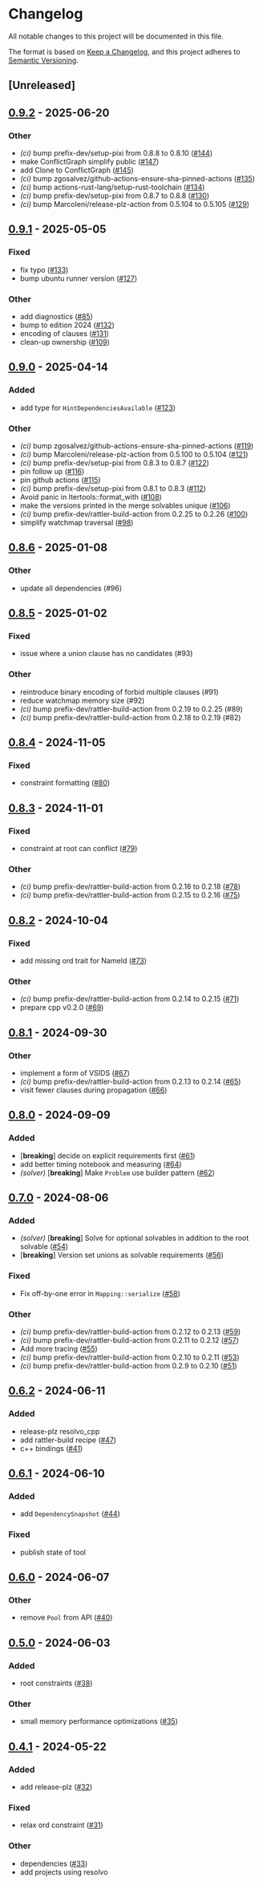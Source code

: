 # Changelog
All notable changes to this project will be documented in this file.

The format is based on [Keep a Changelog](https://keepachangelog.com/en/1.0.0/),
and this project adheres to [Semantic Versioning](https://semver.org/spec/v2.0.0.html).

## [Unreleased]

## [0.9.2](https://github.com/prefix-dev/resolvo/compare/resolvo-v0.9.1...resolvo-v0.9.2) - 2025-06-20

### Other

- *(ci)* bump prefix-dev/setup-pixi from 0.8.8 to 0.8.10 ([#144](https://github.com/prefix-dev/resolvo/pull/144))
- make ConflictGraph simplify public ([#147](https://github.com/prefix-dev/resolvo/pull/147))
- add Clone to ConflictGraph ([#145](https://github.com/prefix-dev/resolvo/pull/145))
- *(ci)* bump zgosalvez/github-actions-ensure-sha-pinned-actions ([#135](https://github.com/prefix-dev/resolvo/pull/135))
- *(ci)* bump actions-rust-lang/setup-rust-toolchain ([#134](https://github.com/prefix-dev/resolvo/pull/134))
- *(ci)* bump prefix-dev/setup-pixi from 0.8.7 to 0.8.8 ([#130](https://github.com/prefix-dev/resolvo/pull/130))
- *(ci)* bump MarcoIeni/release-plz-action from 0.5.104 to 0.5.105 ([#129](https://github.com/prefix-dev/resolvo/pull/129))

## [0.9.1](https://github.com/prefix-dev/resolvo/compare/resolvo-v0.9.0...resolvo-v0.9.1) - 2025-05-05

### Fixed

- fix typo ([#133](https://github.com/prefix-dev/resolvo/pull/133))
- bump ubuntu runner version ([#127](https://github.com/prefix-dev/resolvo/pull/127))

### Other

- add diagnostics ([#85](https://github.com/prefix-dev/resolvo/pull/85))
- bump to edition 2024 ([#132](https://github.com/prefix-dev/resolvo/pull/132))
- encoding of clauses ([#131](https://github.com/prefix-dev/resolvo/pull/131))
- clean-up ownership ([#109](https://github.com/prefix-dev/resolvo/pull/109))

## [0.9.0](https://github.com/prefix-dev/resolvo/compare/resolvo-v0.8.6...resolvo-v0.9.0) - 2025-04-14

### Added

- add type for `HintDependenciesAvailable` ([#123](https://github.com/prefix-dev/resolvo/pull/123))

### Other

- *(ci)* bump zgosalvez/github-actions-ensure-sha-pinned-actions ([#119](https://github.com/prefix-dev/resolvo/pull/119))
- *(ci)* bump MarcoIeni/release-plz-action from 0.5.100 to 0.5.104 ([#121](https://github.com/prefix-dev/resolvo/pull/121))
- *(ci)* bump prefix-dev/setup-pixi from 0.8.3 to 0.8.7 ([#122](https://github.com/prefix-dev/resolvo/pull/122))
- pin follow up ([#116](https://github.com/prefix-dev/resolvo/pull/116))
- pin github actions ([#115](https://github.com/prefix-dev/resolvo/pull/115))
- *(ci)* bump prefix-dev/setup-pixi from 0.8.1 to 0.8.3 ([#112](https://github.com/prefix-dev/resolvo/pull/112))
- Avoid panic in Itertools::format_with ([#108](https://github.com/prefix-dev/resolvo/pull/108))
- make the versions printed in the merge solvables unique ([#106](https://github.com/prefix-dev/resolvo/pull/106))
- *(ci)* bump prefix-dev/rattler-build-action from 0.2.25 to 0.2.26 ([#100](https://github.com/prefix-dev/resolvo/pull/100))
- simplify watchmap traversal ([#98](https://github.com/prefix-dev/resolvo/pull/98))

## [0.8.6](https://github.com/mamba-org/resolvo/compare/resolvo-v0.8.5...resolvo-v0.8.6) - 2025-01-08

### Other

- update all dependencies (#96)

## [0.8.5](https://github.com/mamba-org/resolvo/compare/resolvo-v0.8.4...resolvo-v0.8.5) - 2025-01-02

### Fixed

- issue where a union clause has no candidates (#93)

### Other

- reintroduce binary encoding of forbid multiple clauses (#91)
- reduce watchmap memory size (#92)
- *(ci)* bump prefix-dev/rattler-build-action from 0.2.19 to 0.2.25 (#89)
- *(ci)* bump prefix-dev/rattler-build-action from 0.2.18 to 0.2.19 (#82)

## [0.8.4](https://github.com/mamba-org/resolvo/compare/resolvo-v0.8.3...resolvo-v0.8.4) - 2024-11-05

### Fixed

- constraint formatting ([#80](https://github.com/mamba-org/resolvo/pull/80))

## [0.8.3](https://github.com/mamba-org/resolvo/compare/resolvo-v0.8.2...resolvo-v0.8.3) - 2024-11-01

### Fixed

- constraint at root can conflict ([#79](https://github.com/mamba-org/resolvo/pull/79))

### Other

- *(ci)* bump prefix-dev/rattler-build-action from 0.2.16 to 0.2.18 ([#78](https://github.com/mamba-org/resolvo/pull/78))
- *(ci)* bump prefix-dev/rattler-build-action from 0.2.15 to 0.2.16 ([#75](https://github.com/mamba-org/resolvo/pull/75))

## [0.8.2](https://github.com/mamba-org/resolvo/compare/resolvo-v0.8.1...resolvo-v0.8.2) - 2024-10-04

### Fixed

- add missing ord trait for NameId ([#73](https://github.com/mamba-org/resolvo/pull/73))

### Other

- *(ci)* bump prefix-dev/rattler-build-action from 0.2.14 to 0.2.15 ([#71](https://github.com/mamba-org/resolvo/pull/71))
- prepare cpp v0.2.0 ([#69](https://github.com/mamba-org/resolvo/pull/69))

## [0.8.1](https://github.com/mamba-org/resolvo/compare/resolvo-v0.8.0...resolvo-v0.8.1) - 2024-09-30

### Other

- implement a form of VSIDS ([#67](https://github.com/mamba-org/resolvo/pull/67))
- *(ci)* bump prefix-dev/rattler-build-action from 0.2.13 to 0.2.14 ([#65](https://github.com/mamba-org/resolvo/pull/65))
- visit fewer clauses during propagation ([#66](https://github.com/mamba-org/resolvo/pull/66))

## [0.8.0](https://github.com/mamba-org/resolvo/compare/resolvo-v0.7.0...resolvo-v0.8.0) - 2024-09-09

### Added

- [**breaking**] decide on explicit requirements first ([#61](https://github.com/mamba-org/resolvo/pull/61))
- add better timing notebook and measuring ([#64](https://github.com/mamba-org/resolvo/pull/64))
- *(solver)* [**breaking**] Make `Problem` use builder pattern ([#62](https://github.com/mamba-org/resolvo/pull/62))

## [0.7.0](https://github.com/mamba-org/resolvo/compare/resolvo-v0.6.2...resolvo-v0.7.0) - 2024-08-06

### Added
- *(solver)* [**breaking**] Solve for optional solvables in addition to the root solvable ([#54](https://github.com/mamba-org/resolvo/pull/54))
- [**breaking**] Version set unions as solvable requirements ([#56](https://github.com/mamba-org/resolvo/pull/56))

### Fixed
- Fix off-by-one error in `Mapping::serialize` ([#58](https://github.com/mamba-org/resolvo/pull/58))

### Other
- *(ci)* bump prefix-dev/rattler-build-action from 0.2.12 to 0.2.13 ([#59](https://github.com/mamba-org/resolvo/pull/59))
- *(ci)* bump prefix-dev/rattler-build-action from 0.2.11 to 0.2.12 ([#57](https://github.com/mamba-org/resolvo/pull/57))
- Add more tracing ([#55](https://github.com/mamba-org/resolvo/pull/55))
- *(ci)* bump prefix-dev/rattler-build-action from 0.2.10 to 0.2.11 ([#53](https://github.com/mamba-org/resolvo/pull/53))
- *(ci)* bump prefix-dev/rattler-build-action from 0.2.9 to 0.2.10 ([#51](https://github.com/mamba-org/resolvo/pull/51))

## [0.6.2](https://github.com/mamba-org/resolvo/compare/resolvo-v0.6.1...resolvo-v0.6.2) - 2024-06-11

### Added
- release-plz resolvo_cpp
- add rattler-build recipe ([#47](https://github.com/mamba-org/resolvo/pull/47))
- c++ bindings ([#41](https://github.com/mamba-org/resolvo/pull/41))

## [0.6.1](https://github.com/mamba-org/resolvo/compare/resolvo-v0.6.0...resolvo-v0.6.1) - 2024-06-10

### Added
- add `DependencySnapshot` ([#44](https://github.com/mamba-org/resolvo/pull/44))

### Fixed
- publish state of tool

## [0.6.0](https://github.com/mamba-org/resolvo/compare/v0.5.0...v0.6.0) - 2024-06-07

### Other
- remove `Pool` from API ([#40](https://github.com/mamba-org/resolvo/pull/40))

## [0.5.0](https://github.com/mamba-org/resolvo/compare/v0.4.1...v0.5.0) - 2024-06-03

### Added
- root constraints ([#38](https://github.com/mamba-org/resolvo/pull/38))

### Other
- small memory performance optimizations ([#35](https://github.com/mamba-org/resolvo/pull/35))

## [0.4.1](https://github.com/mamba-org/resolvo/compare/v0.4.0...v0.4.1) - 2024-05-22

### Added
- add release-plz ([#32](https://github.com/mamba-org/resolvo/pull/32))

### Fixed
- relax ord constraint ([#31](https://github.com/mamba-org/resolvo/pull/31))

### Other
- dependencies ([#33](https://github.com/mamba-org/resolvo/pull/33))
- add projects using resolvo
